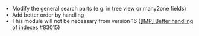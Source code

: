 - Modify the general search parts (e.g. in tree view or many2one fields)
- Add better order by handling
- This module will not be necessary from version 16 ([\[IMP\] Better
  handling of indexes \#83015](https://github.com/odoo/odoo/pull/83015))
